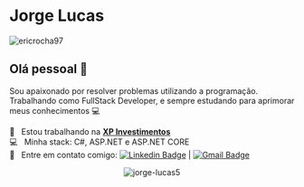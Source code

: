 # Jorge Lucas
<p align="left"> <img src="https://komarev.com/ghpvc/?username=jorge-lucas5" alt="ericrocha97" /> </p>

## Olá pessoal 👋
Sou apaixonado por resolver problemas utilizando a programação.
Trabalhando como FullStack Developer, e sempre estudando para aprimorar meus conhecimentos :computer:

 :rocket:  &nbsp; Estou trabalhando na **[XP Investimentos](https://www.xpi.com.br/)**
 <br/> :computer: &nbsp; Minha stack: C#, ASP.NET e ASP.NET CORE 
 <br/> :email: &nbsp; Entre em contato comigo: [![Linkedin Badge](https://img.shields.io/badge/-jorgelucas-blue?style=flat-square&logo=Linkedin&logoColor=white&link=https://www.linkedin.com/in/jorge-lucas/)](https://www.linkedin.com/in/jorge-lucas/) 
| 
[![Gmail Badge](https://img.shields.io/badge/jorgelucasl91@gmail.com-c14438?style=flat-square&logo=Gmail&logoColor=white&link=mailto:jorgelucasl91@gmail.com)](jorgelucasl91@gmail.com)



<p align="center"> 
 <img src="https://github-readme-stats.vercel.app/api?username=jorgelucasac&show_icons=true&theme=dark&hide=contribs" alt="jorge-lucas5" />
</p> 
